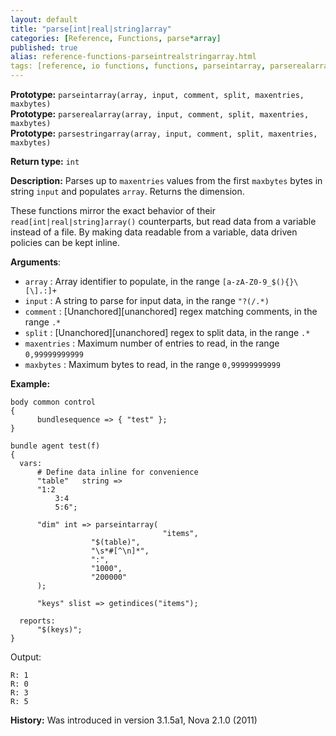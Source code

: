 ```yaml
---
layout: default
title: "parse[int|real|string]array"
categories: [Reference, Functions, parse*array]
published: true
alias: reference-functions-parseintrealstringarray.html
tags: [reference, io functions, functions, parseintarray, parserealarray, parsestringarray]
---
```


**Prototype:** `parseintarray(array, input, comment, split, maxentries, maxbytes)`<br>
**Prototype:** `parserealarray(array, input, comment, split, maxentries, maxbytes)`<br>
**Prototype:** `parsestringarray(array, input, comment, split, maxentries, maxbytes)`<br>

**Return type:** `int`

**Description:** Parses up to `maxentries` values from the first `maxbytes` 
bytes in string `input` and populates `array`. Returns the dimension.

These functions mirror the exact behavior of their 
`read[int|real|string]array()` counterparts, but read data from a variable 
instead of a file. By making data readable from a variable, data driven 
policies can be kept inline.

**Arguments**:

* `array` : Array identifier to populate, in the range
`[a-zA-Z0-9_$(){}\[\].:]+`
* `input` : A string to parse for input data, in the range `"?(/.*)`
* `comment` : [Unanchored][unanchored] regex matching comments, in the range `.*`
* `split` : [Unanchored][unanchored] regex to split data, in the range `.*`
* `maxentries` : Maximum number of entries to read, in the range
`0,99999999999`
* `maxbytes` : Maximum bytes to read, in the range `0,99999999999`

**Example:**

```cf3
body common control
{
      bundlesequence => { "test" };
}

bundle agent test(f)
{
  vars:
      # Define data inline for convenience
      "table"   string =>
      "1:2
          3:4
          5:6";

      "dim" int => parseintarray(
                                  "items",
				  "$(table)",
				  "\s*#[^\n]*",
				  ":",
				  "1000",
				  "200000"
      );

      "keys" slist => getindices("items");

  reports:
      "$(keys)";
}
```

Output:

```
R: 1
R: 0
R: 3
R: 5
```

**History:** Was introduced in version 3.1.5a1, Nova 2.1.0 (2011)
